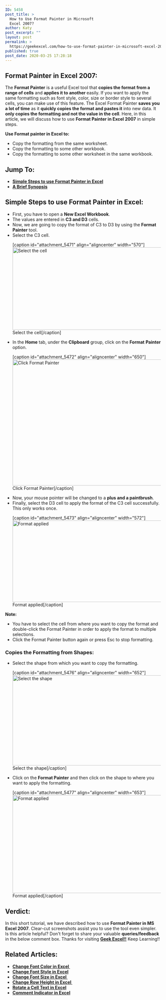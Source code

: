 ```yaml
---
ID: 5458
post_title: >
  How to Use Format Painter in Microsoft
  Excel 2007?
author: Katy
post_excerpt: ""
layout: post
permalink: >
  https://geekexcel.com/how-to-use-format-painter-in-microsoft-excel-2007/
published: true
post_date: 2020-03-25 17:28:18
---
```

<h2>Format Painter in Excel 2007:</h2>
The <strong>Format Painter</strong> is a useful Excel tool that <strong>copies the format from a range of cells</strong> and <strong>applies it to another </strong>easily. If you want to apply the same formatting such as font style, color, size or border style to several cells, you can make use of this feature. The Excel Format Painter <strong>saves you a lot of time</strong> as it <strong>quickly copies the format and pastes it</strong> into new data. It <strong>only copies the formatting and not the value in the cell</strong>. Here, in this article, we will discuss how to use <strong>Format Painter in Excel 2007</strong> in simple steps.

<strong>Use Format painter in Excel to:</strong>
<ul>
 	<li>Copy the formatting from the same worksheet.</li>
 	<li>Copy the formatting to some other workbook.</li>
 	<li>Copy the formatting to some other worksheet in the same workbook.</li>
</ul>
<h2>Jump To:</h2>
<ul>
 	<li><a href="#1"><strong>Simple Steps to use Format Painter in Excel</strong></a></li>
 	<li><a href="#2"><strong>A Brief Synopsis</strong></a></li>
</ul>
<h2 id="1"><strong>Simple Steps to use Format Painter in Excel:</strong></h2>
<ul>
 	<li>First, you have to open a <strong>New Excel Workbook</strong>.</li>
 	<li>The values are entered in <strong>C3 and D3</strong> cells.</li>
 	<li>Now, we are going to copy the format of C3 to D3 by using the <strong>Format Painter</strong> tool.</li>
 	<li>Select the C3 cell.

[caption id="attachment_5471" align="aligncenter" width="570"]<img class="size-full wp-image-5471" src="https://geekexcel.com/wp-content/uploads/2020/03/Screenshot_1-77.png" alt="Select the cell" width="570" height="267" /> Select the cell[/caption]</li>
 	<li>In the <strong>Home</strong> tab, under the <strong>Clipboard</strong> group, click on the <strong>Format</strong> <strong>Painter</strong> option.

[caption id="attachment_5472" align="aligncenter" width="650"]<img class="size-full wp-image-5472" src="https://geekexcel.com/wp-content/uploads/2020/03/Screenshot_2-74.png" alt="Click Format Painter" width="650" height="408" /> Click Format Painter[/caption]</li>
 	<li>Now, your mouse pointer will be changed to a <strong>plus and a paintbrush</strong>.</li>
 	<li>Finally, select the D3 cell to apply the format of the C3 cell successfully. This only works once.

[caption id="attachment_5473" align="aligncenter" width="572"]<img class="size-full wp-image-5473" src="https://geekexcel.com/wp-content/uploads/2020/03/Screenshot_3-74.png" alt="Format applied " width="572" height="264" /> Format applied[/caption]</li>
</ul>
<strong>Note:</strong>
<ul>
 	<li>You have to select the cell from where you want to copy the format and double-click the Format Painter in order to apply the format to multiple selections.</li>
 	<li>Click the Format Painter button again or press Esc to stop formatting.</li>
</ul>
<h3>Copies the Formatting from Shapes:</h3>
<ul>
 	<li>Select the shape from which you want to copy the formatting.

[caption id="attachment_5476" align="aligncenter" width="652"]<img class="size-full wp-image-5476" src="https://geekexcel.com/wp-content/uploads/2020/03/Screenshot_4-59.png" alt="Select the shape" width="652" height="292" /> Select the shape[/caption]</li>
 	<li>Click on the <strong>Format Painter</strong> and then click on the shape to where you want to apply the formatting.

[caption id="attachment_5477" align="aligncenter" width="653"]<img class="size-full wp-image-5477" src="https://geekexcel.com/wp-content/uploads/2020/03/Screenshot_5-47.png" alt="Format applied" width="653" height="317" /> Format applied[/caption]</li>
</ul>
<h2 id="2">Verdict:</h2>
In this short tutorial, we have described how to use <strong>Format Painter in MS Excel 2007</strong>. Clear-cut screenshots assist you to use the tool even simpler. Is this article helpful? Don't forget to share your valuable <strong>queries/feedback</strong> in the below comment box. Thanks for visiting <strong><a href="https://geekexcel.com/">Geek Excel!!</a></strong> Keep Learning!!
<h2>Related Articles:</h2>
<ul>
 	<li><strong><a href="https://geekexcel.com/how-to-change-font-color-in-microsoft-excel-365/">Change Font Color in Excel </a></strong></li>
 	<li><strong><a href="https://geekexcel.com/how-to-change-font-style-in-microsoft-excel-365/">Change Font Style in Excel</a></strong></li>
 	<li><a href="https://geekexcel.com/how-to-change-font-size-in-microsoft-excel-365/"><strong>Change Font Size in Excel </strong></a></li>
 	<li><a href="https://geekexcel.com/how-to-change-a-row-height-in-microsoft-excel-365/"><strong>Change Row Height in Excel </strong></a></li>
 	<li><strong><a href="https://geekexcel.com/how-to-rotate-a-cell-text-in-microsoft-excel-365/">Rotate a Cell Text in Excel</a></strong></li>
 	<li><a href="https://geekexcel.com/how-to-use-comment-indicator-in-microsoft-excel-365/"><strong>Comment Indicator in Excel</strong></a></li>
</ul>